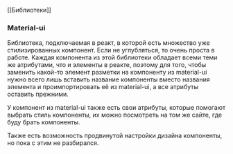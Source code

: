 [[Библиотеки]]
### Material-ui
Библиотека, подключаемая в реакт, в которой есть множество уже стилизированных компонент. Если не углубляться, то очень проста в работе. Каждая компонента из этой библиотеки обладает всеми теми же атрибутами, что и элементы в реакте, поэтому для того, чтобы заменить какой-то элемент разметки на компоненту из material-ui нужно всего лишь вставить название компоненты вместо названия элемента и проимпортировать её из material-ui, а все атрибуты оставить прежними.

У компонент из material-ui также есть свои атрибуты, которые помогают выбрать стиль компоненты, их можно посмотреть на том же сайте, где буду брать компоненты.

Также есть возможность продвинутой настройки дизайна компоненты, но пока с этим не разбирался.